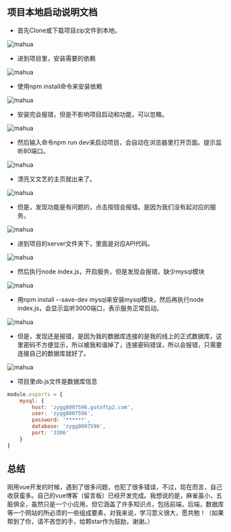  
## 项目本地启动说明文档

 
* 首先Clone或下载项目zip文件到本地。


![mahua](https://www.zygg.cc/img_cdn/1.jpg)

* 进到项目里，安装需要的依赖

![mahua](https://www.zygg.cc/img_cdn/2.jpg)

*  使用npm install命令来安装依赖

![mahua](https://www.zygg.cc/img_cdn/3.jpg)

*  安装完会报错，但是不影响项目启动和功能，可以忽略。

![mahua](https://www.zygg.cc/img_cdn/4.jpg)

*  然后输入命令npm run dev来启动项目，会自动在浏览器里打开页面。提示监听80端口。

![mahua](https://www.zygg.cc/img_cdn/5.jpg)

*  漂亮又文艺的主页就出来了。

![mahua](https://www.zygg.cc/img_cdn/index.jpg)

*  但是，发现功能是有问题的，点击按钮会报错。是因为我们没有起对应的服务。

![mahua](https://www.zygg.cc/img_cdn/7.jpg)

*  进到项目的server文件夹下，里面是对应API代码。

![mahua](https://www.zygg.cc/img_cdn/8.jpg)

*  然后执行node index.js，开启服务，但是发现会报错，缺少mysql模块

![mahua](https://www.zygg.cc/img_cdn/9.jpg)

*  用npm install --save-dev mysql来安装mysql模块，然后再执行node index.js，会显示监听3000端口，表示服务正常启动。  

![mahua](https://www.zygg.cc/img_cdn/10.jpg)

*  但是，发现还是报错，是因为我的数据库连接的是我的线上的正式数据库，这里密码不方便显示，所以被我和谐掉了，连接密码错误，所以会报错，只需要连接自己的数据库就好了。

![mahua](https://www.zygg.cc/img_cdn/11.jpg)

* 项目里db.js文件是数据库信息

```javascript
module.exports = {
    mysql: {
        host: 'zygg8007596.gotoftp2.com',
        user: 'zygg8007596',
        password: '******',
        database: 'zygg8007596',
        port: '3306'
    }
}
```
## 总结
刚用vue开发的时候，遇到了很多问题，也犯了很多错误，不过，现在而言，自己收获蛮多。自己的vue博客（留言板）已经开发完成。我想说的是，麻雀虽小，五脏俱全，虽然只是一个小应用，但它涵盖了许多知识点，包括前端，后端，数据库等一个网站的所必须的一些组成要素，对我来说，学习意义很大，愿共勉！（如果帮到了你，请不吝您的手，给颗star作为鼓励，谢谢。）
